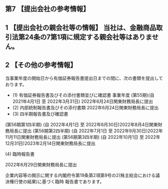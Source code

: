 ## 第7 【提出会社の参考情報】

## 1 【提出会社の親会社等の情報】 当社は、金融商品取引法第24条の7第1項に規定する親会社等はありません。

## 2 【その他の参考情報】

当事業年度の開始日から有価証券報告書提出日までの間に、次の書類を提出しております。

- (1) 有価証券報告書及びその添付書類並びに確認書 事業年度 (第55期)(自 2021年4月1日 至 2022年3月31日) 2022年6月24日関東財務局長に提出
- (2) 内部統制報告書及びその添付書類 2022年6月24日関東財務局長に提出
- (3) 四半期報告書及び確認書

(第56期第1四半期) (自 2022年4月1日 至 2022年6月30日)2022年8月4日関東財務局長に提出 (第56期第2四半期) (自 2022年7月1日 至 2022年9月30日)2022年11月11日関東財務局長に提出 (第56期第3四半期) (自 2022年10月1日 至 2022年12月31日)2023年2月14日関東財務局長に提出

(4) 臨時報告書

2022年6月29日関東財務局長に提出

企業内容等の開示に関する内閣府令第19条第2項第9号の2(株主総会における議決権行使の結果)に基づく臨時 報告書であります。